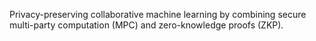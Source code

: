 Privacy-preserving collaborative machine learning by combining secure multi-party computation (MPC) and zero-knowledge proofs (ZKP).
